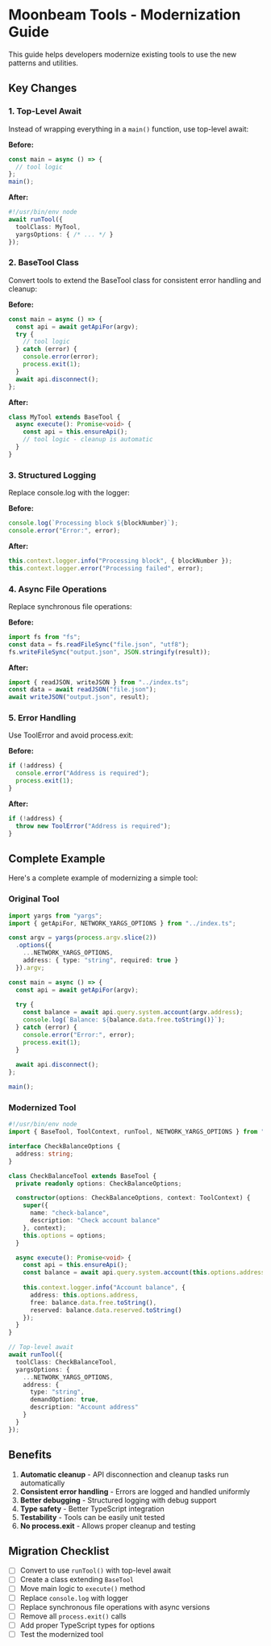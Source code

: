 # Moonbeam Tools - Modernization Guide

This guide helps developers modernize existing tools to use the new patterns and utilities.

## Key Changes

### 1. Top-Level Await
Instead of wrapping everything in a `main()` function, use top-level await:

**Before:**
```typescript
const main = async () => {
  // tool logic
};
main();
```

**After:**
```typescript
#!/usr/bin/env node
await runTool({
  toolClass: MyTool,
  yargsOptions: { /* ... */ }
});
```

### 2. BaseTool Class
Convert tools to extend the BaseTool class for consistent error handling and cleanup:

**Before:**
```typescript
const main = async () => {
  const api = await getApiFor(argv);
  try {
    // tool logic
  } catch (error) {
    console.error(error);
    process.exit(1);
  }
  await api.disconnect();
};
```

**After:**
```typescript
class MyTool extends BaseTool {
  async execute(): Promise<void> {
    const api = this.ensureApi();
    // tool logic - cleanup is automatic
  }
}
```

### 3. Structured Logging
Replace console.log with the logger:

**Before:**
```typescript
console.log(`Processing block ${blockNumber}`);
console.error("Error:", error);
```

**After:**
```typescript
this.context.logger.info("Processing block", { blockNumber });
this.context.logger.error("Processing failed", error);
```

### 4. Async File Operations
Replace synchronous file operations:

**Before:**
```typescript
import fs from "fs";
const data = fs.readFileSync("file.json", "utf8");
fs.writeFileSync("output.json", JSON.stringify(result));
```

**After:**
```typescript
import { readJSON, writeJSON } from "../index.ts";
const data = await readJSON("file.json");
await writeJSON("output.json", result);
```

### 5. Error Handling
Use ToolError and avoid process.exit:

**Before:**
```typescript
if (!address) {
  console.error("Address is required");
  process.exit(1);
}
```

**After:**
```typescript
if (!address) {
  throw new ToolError("Address is required");
}
```

## Complete Example

Here's a complete example of modernizing a simple tool:

### Original Tool
```typescript
import yargs from "yargs";
import { getApiFor, NETWORK_YARGS_OPTIONS } from "../index.ts";

const argv = yargs(process.argv.slice(2))
  .options({
    ...NETWORK_YARGS_OPTIONS,
    address: { type: "string", required: true }
  }).argv;

const main = async () => {
  const api = await getApiFor(argv);
  
  try {
    const balance = await api.query.system.account(argv.address);
    console.log(`Balance: ${balance.data.free.toString()}`);
  } catch (error) {
    console.error("Error:", error);
    process.exit(1);
  }
  
  await api.disconnect();
};

main();
```

### Modernized Tool
```typescript
#!/usr/bin/env node
import { BaseTool, ToolContext, runTool, NETWORK_YARGS_OPTIONS } from "../index.ts";

interface CheckBalanceOptions {
  address: string;
}

class CheckBalanceTool extends BaseTool {
  private readonly options: CheckBalanceOptions;

  constructor(options: CheckBalanceOptions, context: ToolContext) {
    super({
      name: "check-balance",
      description: "Check account balance"
    }, context);
    this.options = options;
  }

  async execute(): Promise<void> {
    const api = this.ensureApi();
    const balance = await api.query.system.account(this.options.address);
    
    this.context.logger.info("Account balance", {
      address: this.options.address,
      free: balance.data.free.toString(),
      reserved: balance.data.reserved.toString()
    });
  }
}

// Top-level await
await runTool({
  toolClass: CheckBalanceTool,
  yargsOptions: {
    ...NETWORK_YARGS_OPTIONS,
    address: {
      type: "string",
      demandOption: true,
      description: "Account address"
    }
  }
});
```

## Benefits

1. **Automatic cleanup** - API disconnection and cleanup tasks run automatically
2. **Consistent error handling** - Errors are logged and handled uniformly
3. **Better debugging** - Structured logging with debug support
4. **Type safety** - Better TypeScript integration
5. **Testability** - Tools can be easily unit tested
6. **No process.exit** - Allows proper cleanup and testing

## Migration Checklist

- [ ] Convert to use `runTool()` with top-level await
- [ ] Create a class extending `BaseTool`
- [ ] Move main logic to `execute()` method
- [ ] Replace `console.log` with logger
- [ ] Replace synchronous file operations with async versions
- [ ] Remove all `process.exit()` calls
- [ ] Add proper TypeScript types for options
- [ ] Test the modernized tool
